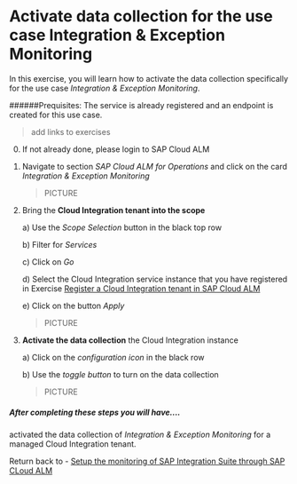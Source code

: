 # Activate data collection for the use case Integration & Exception Monitoring 

In this exercise, you will learn how to activate the data collection specifically for the use case *Integration & Exception Monitoring*.

######Prequisites:
The service is already registered and an endpoint is created for this use case.
> add links to exercises

0. If not already done, please login to SAP Cloud ALM

1. Navigate to section *SAP Cloud ALM for Operations* and click on the card *Integration & Exception Monitoring*
      
    > PICTURE

2. Bring the **Cloud Integration tenant into the scope**

    a)  Use the *Scope Selection* button in the black top row
    
    b)  Filter for *Services*
    
    c)	Click on *Go*
    
    d)	Select the Cloud Integration service instance that you have registered in Exercise [Register a Cloud Integration tenant in SAP Cloud ALM](exercises/ex1/ex11)

    e)	Click on the button *Apply*
      
    > PICTURE

3. **Activate the data collection** the Cloud Integration instance

    a)	Click on the *configuration icon* in the black row
    
    b)	Use the *toggle button* to turn on the data collection
      
    > PICTURE

    
##### After completing these steps you will have....

activated the data collection of *Integration & Exception Monitoring* for a managed Cloud Integration tenant.


Return back to - [Setup the monitoring of SAP Integration Suite through SAP CLoud ALM](exercises/ex1/README.md)
